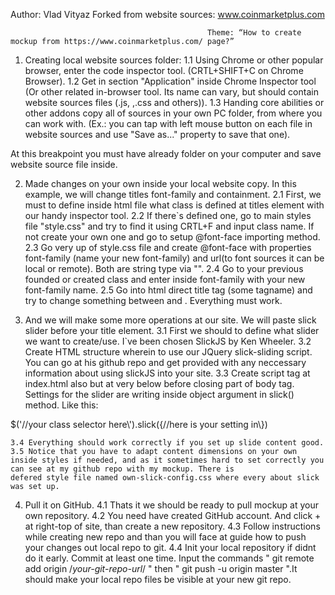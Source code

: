 Author: Vlad Vityaz
Forked from website sources: www.coinmarketplus.com

                                                Theme: “How to create mockup from https://www.coinmarketplus.com/ page?”
1. Creating local website sources folder:
    1.1 Using Chrome or other popular browser, enter the code inspector tool. (CRTL+SHIFT+C on Chrome Browser).
    1.2 Get in section "Application" inside Chrome Inspector tool (Or other related in-browser tool. Its name can vary, but should contain website sources files (.js, ,.css and others)).
    1.3 Handing core abilities or other addons copy all of sources in your own PC folder, from where you can work with. (Ex.: you can tap with left mouse button on each file in website sources and use "Save as..." property to save that one). 

At this breakpoint you must have already folder on your computer and save website source file inside.

2. Made changes on your own inside your local website copy. In this example, we will change titles font-family and containment.
    2.1 First, we must to define inside html file what class is defined at titles element with our handy inspector tool.
    2.2 If there`s defined one, go to main styles file "style.css" and try to find it using CRTL+F and input class name. If not create your own one and go to setup @font-face importing method.
    2.3 Go very up of style.css file and create @font-face with properties font-family (name your new font-family) and url(to font sources it can be local or remote). Both are string type via "".
    2.4 Go to your previous founded or created class and enter inside font-family with your new font-family name.
    2.5 Go into html direct title tag (some tagname) and try to change something between <tag> and </tag>. Everything must work.

3. And we will make some more operations at our site. We will paste slick slider before your title element.
    3.1 First we should to define what slider we want to create/use. I`ve been chosen SlickJS by Ken Wheeler.
    3.2 Create HTML structure wherein to use our JQuery slick-sliding script. You can go at his github repo and get provided with any neccessary information about using slickJS into your site.
    3.3 Create script tag at index.html also but at very below before closing part of body tag. Settings for the slider are writing inside object argument in slick() method. Like this:

$('//your class selector here\\').slick({//here is your setting in\\})
    
    3.4 Everything should work correctly if you set up slide content good.
    3.5 Notice that you have to adapt content dimensions on your own inside styles if needed, and as it sometimes hard to set correctly you can see at my github repo with my mockup. There is
    defered style file named own-slick-config.css where every about slick was set up.

4. Pull it on GitHub.
    4.1 Thats it we should be ready to pull mockup at your own repository.
    4.2 You need have created GitHub account. And click + at right-top of site, than create a new repository.
    4.3 Follow instructions while creating new repo and than you will face at guide how to push your changes out local repo to git.
    4.4 Init your local repository if didnt do it early. Commit at least one time. Input the commands " git remote add origin /*your-git-repo-url*/ " then " git push -u origin master ".It should make your local repo files be visible at your new git repo.
